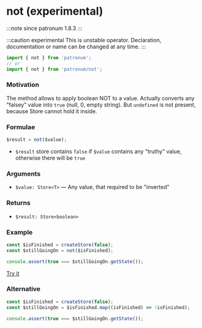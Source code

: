 # not (experimental)

:::note since
patronum 1.8.3
:::

:::caution experimental
This is unstable operator.
Declaration, documentation or name can be changed at any time.
:::

```ts
import { not } from 'patronum';
// or
import { not } from 'patronum/not';
```

### Motivation

The method allows to apply boolean NOT to a value.
Actually converts any "falsey" value into `true` (null, 0, empty string).
But `undefined` is not present, because Store cannot hold it inside.

### Formulae

```ts
$result = not($value);
```

- `$result` store contains `false` if `$value` contains any "truthy" value, otherwise there will be `true`

### Arguments

- `$value: Store<T>` — Any value, that required to be "inverted"

### Returns

- `$result: Store<boolean>`

### Example

```ts
const $isFinished = createStore(false);
const $stillGoingOn = not($isFinished);

console.assert(true === $stillGoingOn.getState());
```

[Try it](https://share.effector.dev/qpTZAzXC)

### Alternative

```ts
const $isFinished = createStore(false);
const $stillGoingOn = $isFinished.map((isFinished) => !isFinished);

console.assert(true === $stillGoingOn.getState());
```
